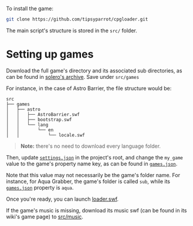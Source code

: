 To install the game:

```sh
git clone https://github.com/tipsyparrot/cpgloader.git
```
The main script's structure is stored in the `src/` folder.

# Setting up games
Download the full game's directory and its associated sub directories, as can be found in [solero's archive](https://icerink.solero.me/media1.clubpenguin.com/play/v2/games/). Save under `src/games`

For instance, in the case of Astro Barrier, the file structure would be:

```
src
├── games
│   ├── astro
│   │   ├── AstroBarrier.swf
│   │   ├── bootstrap.swf
│   │   └── lang
│   │       └── en
│   │           └── locale.swf
```

> **Note:** there's no need to download every language folder.

Then, update [`settings.json`](../src/settings.json) in the project's root, and change the `my_game` value to the game's property name key, as can be found in [`games.json`](../src/json/games.json).

Note that this value may not necessarily be the game's folder name. For instance, for Aqua Grabber, the game's folder is called `sub`, while its [`games.json`](../src/json/games.json) property is `aqua`.

Once you're ready, you can launch [loader.swf](../src/loader.swf).

If the game's music is missing, download its music swf (can be found in its wiki's game page) to [src/music](../src/music).